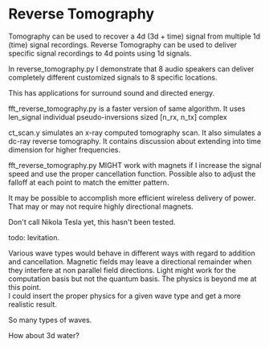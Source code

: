 # Reverse Tomography

Tomography can be used to recover a 4d (3d + time) signal from multiple 1d (time) signal recordings.
Reverse Tomography can be used to deliver specific signal recordings to 4d points using 1d signals.

In reverse_tomography.py I demonstrate that 8 audio speakers can deliver completely different customized signals to 8 specific locations.

This has applications for surround sound and directed energy.

fft_reverse_tomography.py is a faster version of same algorithm.
It uses len_signal individual pseudo-inversions sized \[n_rx, n_tx] complex

ct_scan.y simulates an x-ray computed tomography scan. It also simulates a dc-ray reverse tomography. It contains discussion about extending into time dimension for higher frequencies.

fft_reverse_tomography.py MIGHT work with magnets if I increase the signal speed and use the proper cancellation function.
Possible also to adjust the falloff at each point to match the emitter pattern.

It may be possible to accomplish more efficient wireless delivery of power.
That may or may not require highly directional magnets.

Don't call Nikola Tesla yet, this hasn't been tested.

todo: levitation.


Various wave types would behave in different ways with regard to addition and cancellation.
Magnetic fields may leave a directional remainder when they interfere at non parallel field directions.
Light might work for the computation basis but not the quantum basis.
The physics is beyond me at this point.  
I could insert the proper physics for a given wave type and get a more realistic result.

So many types of waves.

How about 3d water?
